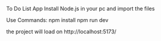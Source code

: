 To Do List App
Install Node.js in your pc and import the files

Use Commands:
npm install
npm run dev

the project will load on http://localhost:5173/
 
 
